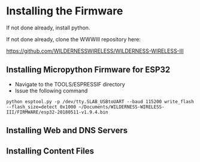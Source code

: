 # Installing the Firmware

If not done already, install python.

If not done already, clone the WWWIII repository here:

https://github.com/WILDERNESSWIRELESS/WILDERNESS-WIRELESS-III

## Installing Micropython Firmware for ESP32

- Navigate to the TOOLS/ESPRESSIF directory
- Issue the following command

```
python esptool.py -p /dev/tty.SLAB_USBtoUART --baud 115200 write_flash --flash_size=detect 0x1000 ~/Documents/WILDERNESS-WIRELESS-III/FIRMWARE/esp32-20180511-v1.9.4.bin
```

## Installing Web and DNS Servers

## Installing Content Files
